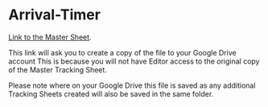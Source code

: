 # Arrival-Timer

[Link to the Master Sheet](https://docs.google.com/spreadsheets/d/1tkIMx6SPEpunHQtB0Dm0z2tcTEIkDaIzyLVFGRCyskw/copy).

This link will ask you to create a copy of the file to your Google Drive account
This is because you will not have Editor access to the original copy of the Master Tracking Sheet.

Please note where on your Google Drive this file is saved as any additional Tracking Sheets created will also be saved in the same folder.
